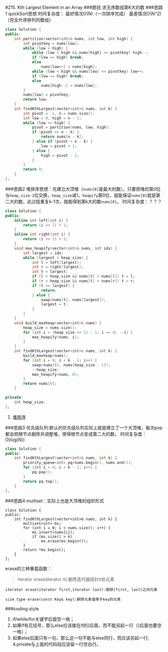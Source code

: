 #215. Kth Largest Element in an Array
###题目
求无序数组第K大的数
###思路1
quickSort思想
时间复杂度：
最好情况O(N)（一次排序完成）
最差情况O(N^2)（完全升序排列的数组）
```C++
class Solution {
public:
    int partition(vector<int>& nums, int low, int high) {
        int pivotkey = nums[low];
        while (low < high) {
            while (low < high && nums[high] >= pivotkey) high--;
            if (low >= high) break;
            else
                nums[low++] = nums[high];
            while (low < high && nums[low] <= pivotkey) low++;
            if (low >= high) break;
            else
                nums[high--] = nums[low];
        }
        nums[low] = pivotkey;
        return low;
    }
    int findKthLargest(vector<int>& nums, int k) {
        int pivot = -1, n = nums.size();
        int low = 0, high = n - 1;
        while (low <= high) {
            pivot = partition(nums, low, high);
            if (pivot == n - k) {
                return nums[n - k];
            } else if (pivot < n - k) {
                low = pivot + 1;
            } else {
                high = pivot - 1;
            }
        }
        return 0;
    }
};
```
###思路2
堆排序思想：先建立大顶堆（`nums[0]`是最大的数）。只要把堆的第0位与`heap_size-1`位交换，`heap_size`减1，`heapify`第0位，就能保证`nums[0]`就是第二大的数，此过程重复k-1次，就能得到第k大的数`nums[0]`。
时间复杂度：？？？
```C++
class Solution {
public:
    inline int left(int i) {
        return (i << 1) + 1;
    }
    inline int right(int i) {
        return (i << 1) + 2;
    }
    void max_heapify(vector<int>& nums, int idx) {
        int largest = idx;
        while (largest < heap_size) {
            int l = left(largest);
            int r = right(largest);
            int t = largest;
            if (l < heap_size && nums[t] < nums[l]) t = l;
            if (r < heap_size && nums[t] < nums[r]) t = r;
            if (t == largest) {
                return;
            } else {
                swap(nums[t], nums[largest]);
                largest = t;
            }
        }
    }
    void build_maxheap(vector<int>& nums) {
        heap_size = nums.size();
        for (int i = (heap_size >> 1) - 1; i >= 0; --i) {
            max_heapify(nums, i);
        }
    }
    int findKthLargest(vector<int>& nums, int k) {
        build_maxheap(nums);
        for (int i = 0; i < k - 1; i++) {
            swap(nums[0], nums[heap_size - 1]);
            --heap_size;
            max_heapify(nums, 0);
        }
        return nums[0];
    }

private:
    int heap_size;
};
```
1. [堆排序](http://blog.csdn.net/morewindows/article/details/6709644/)

###思路3
优先级队列:默认的优先级队列实际上就是建立了一个大顶堆，每次pop都会把根节点删除并调整堆，使得根节点变成第二大的数。
时间复杂度：O(log(N))
```C++
class Solution {
public:
    int findKthLargest(vector<int>& nums, int k) {
        priority_queue<int> pq(nums.begin(), nums.end());
        for (int i = 0; i < k - 1; i++) {
            pq.pop();
        }
        return pq.top();
    }
};
```
###思路4
multiset：实际上也是大顶堆的组织形式
```
class Solution {
public:
    int findKthLargest(vector<int>& nums, int k) {
        multiset<int> ms;
        for (int i = 0; i < nums.size(); i++) {
            ms.insert(nums[i]);
            if (ms.size() > k)
                ms.erase(ms.begin());
        }
        return *ms.begin();
    }
};
```
erase的三种重载函数：
>   iterator erase(iterator it):删除迭代器指针it处元素

    iterator erase(iterator first,iterator last):删除[first, last)之间元素

    size_type erase(const Key& key):删除元素值等于key的元素

###coding style
1. if/while/for关键字后面空一格；
2. 如果if有花括号，那么else应该接在if的}后面，而不能另起一行（}后面也要空一格）；
3. 如果else后面只有一句，那么这一句不能与else同行，而应该另起一行;
4.private与上面的代码段应该留一行空白行。
